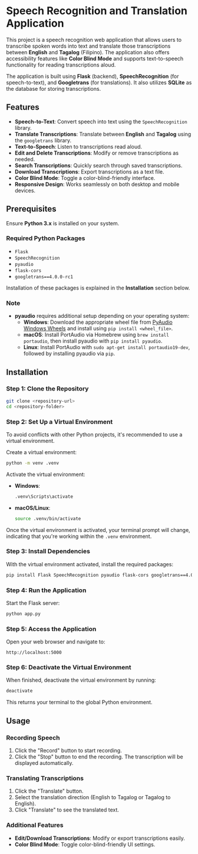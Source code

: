# Speech Recognition and Translation Application

This project is a speech recognition web application that allows users to transcribe spoken words into text and translate those transcriptions between **English** and **Tagalog** (Filipino). The application also offers accessibility features like **Color Blind Mode** and supports text-to-speech functionality for reading transcriptions aloud.

The application is built using **Flask** (backend), **SpeechRecognition** (for speech-to-text), and **Googletrans** (for translations). It also utilizes **SQLite** as the database for storing transcriptions.

## Features

- **Speech-to-Text**: Convert speech into text using the `SpeechRecognition` library.
- **Translate Transcriptions**: Translate between **English** and **Tagalog** using the `googletrans` library.
- **Text-to-Speech**: Listen to transcriptions read aloud.
- **Edit and Delete Transcriptions**: Modify or remove transcriptions as needed.
- **Search Transcriptions**: Quickly search through saved transcriptions.
- **Download Transcriptions**: Export transcriptions as a text file.
- **Color Blind Mode**: Toggle a color-blind-friendly interface.
- **Responsive Design**: Works seamlessly on both desktop and mobile devices.

## Prerequisites

Ensure **Python 3.x** is installed on your system.

### Required Python Packages

- `Flask`
- `SpeechRecognition`
- `pyaudio`
- `flask-cors`
- `googletrans==4.0.0-rc1`

Installation of these packages is explained in the **Installation** section below.

### Note

- **pyaudio** requires additional setup depending on your operating system:
  - **Windows**: Download the appropriate wheel file from [PyAudio Windows Wheels](https://www.lfd.uci.edu/~gohlke/pythonlibs/#pyaudio) and install using `pip install <wheel_file>`.
  - **macOS**: Install PortAudio via Homebrew using `brew install portaudio`, then install pyaudio with `pip install pyaudio`.
  - **Linux**: Install PortAudio with `sudo apt-get install portaudio19-dev`, followed by installing pyaudio via `pip`.

## Installation

### Step 1: Clone the Repository

```bash
git clone <repository-url>
cd <repository-folder>
```

### Step 2: Set Up a Virtual Environment

To avoid conflicts with other Python projects, it's recommended to use a virtual environment.

Create a virtual environment:

```bash
python -m venv .venv
```

Activate the virtual environment:

- **Windows**:
  ```bash
  .venv\Scripts\activate
  ```
- **macOS/Linux**:
  ```bash
  source .venv/bin/activate
  ```

Once the virtual environment is activated, your terminal prompt will change, indicating that you're working within the `.venv` environment.

### Step 3: Install Dependencies

With the virtual environment activated, install the required packages:

```bash
pip install Flask SpeechRecognition pyaudio flask-cors googletrans==4.0.0-rc1
```

### Step 4: Run the Application

Start the Flask server:

```bash
python app.py
```

### Step 5: Access the Application

Open your web browser and navigate to:

```text
http://localhost:5000
```

### Step 6: Deactivate the Virtual Environment

When finished, deactivate the virtual environment by running:

```bash
deactivate
```

This returns your terminal to the global Python environment.

## Usage

### Recording Speech

1. Click the "Record" button to start recording.
2. Click the "Stop" button to end the recording. The transcription will be displayed automatically.

### Translating Transcriptions

1. Click the "Translate" button.
2. Select the translation direction (English to Tagalog or Tagalog to English).
3. Click "Translate" to see the translated text.

### Additional Features

- **Edit/Download Transcriptions**: Modify or export transcriptions easily.
- **Color Blind Mode**: Toggle color-blind-friendly UI settings.